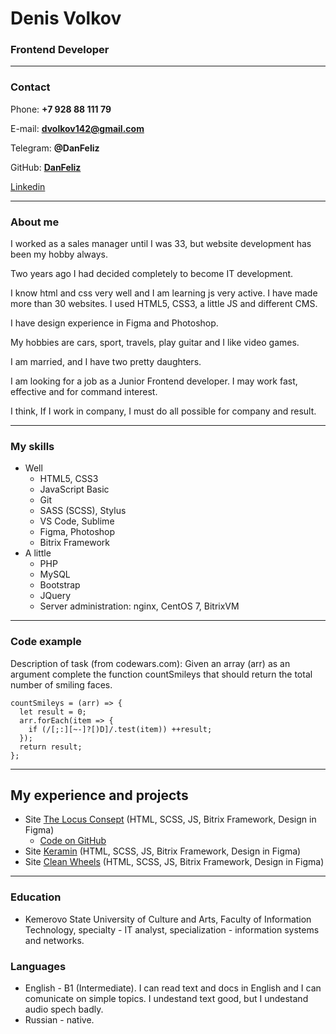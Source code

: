 # Denis Volkov
### Frontend Developer
---
### Contact

Phone: **+7 928 88 111 79**

E-mail: **dvolkov142@gmail.com**

Telegram: **@DanFeliz**

GitHub: [**DanFeliz**](https://github.com/DanFeliz/)

[Linkedin](https://www.linkedin.com/in/denis-volkov-1673b9228/)

---

### About me

I worked as a sales manager until I was 33, but website development has been my hobby always.

Two years ago I had decided completely to become IT development.

I know html and css very well and I am learning js very active. I have made more than 30 websites. I used HTML5, CSS3, a little JS and different CMS.

I have design experience in Figma and Photoshop.

My hobbies are cars, sport, travels, play guitar and I like video games.

I am married, and I have two pretty daughters.

I am looking for a job as a Junior Frontend developer. I may work fast, effective and for command interest.

I think, If I work in company, I must do all possible for company and result.

---

### My skills

* Well
    * HTML5, CSS3
    * JavaScript Basic
    * Git
    * SASS (SCSS), Stylus
    * VS Code, Sublime
    * Figma, Photoshop
    * Bitrix Framework
* A little
    * PHP
    * MySQL
    * Bootstrap
    * JQuery
    * Server administration: nginx, CentOS 7, BitrixVM

---

### Code example

Description of task (from codewars.com): Given an array (arr) as an argument complete the function countSmileys that should return the total number of smiling faces.

```
countSmileys = (arr) => {
  let result = 0;
  arr.forEach(item => {
    if (/[;:][~-]?[)D]/.test(item)) ++result;
  });
  return result;
};
```

---

## My experience and projects

* Site [The Locus Consept](https://locusconcept.ru/) (HTML, SCSS, JS, Bitrix Framework, Design in Figma)
    * [Code on GitHub](https://github.com/DanFeliz/Locus-Concept.git)
* Site [Keramin](https://keramin-neva.ru/) (HTML, SCSS, JS, Bitrix Framework, Design in Figma)
* Site [Clean Wheels](https://clean-wheels.ru/) (HTML, SCSS, JS, Bitrix Framework, Design in Figma)

---

### Education

* Kemerovo State University of Culture and Arts, Faculty of Information Technology, specialty - IT analyst, specialization - information systems and networks.

### Languages

* English - B1 (Intermediate). I can read text and docs in English and I can comunicate on simple topics. I undestand text good, but I undestand audio spech badly.
* Russian - native.